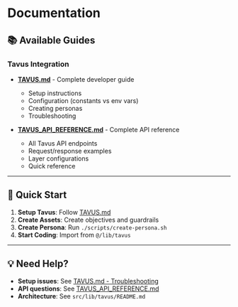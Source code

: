 # Documentation

## 📚 Available Guides

### **Tavus Integration**

- **[TAVUS.md](./TAVUS.md)** - Complete developer guide
  - Setup instructions
  - Configuration (constants vs env vars)
  - Creating personas
  - Troubleshooting
  
- **[TAVUS_API_REFERENCE.md](./TAVUS_API_REFERENCE.md)** - Complete API reference
  - All Tavus API endpoints
  - Request/response examples
  - Layer configurations
  - Quick reference

---

## 🚀 Quick Start

1. **Setup Tavus**: Follow [TAVUS.md](./TAVUS.md#setup)
2. **Create Assets**: Create objectives and guardrails
3. **Create Persona**: Run `./scripts/create-persona.sh`
4. **Start Coding**: Import from `@/lib/tavus`

---

## 💡 Need Help?

- **Setup issues**: See [TAVUS.md - Troubleshooting](./TAVUS.md#troubleshooting)
- **API questions**: See [TAVUS_API_REFERENCE.md](./TAVUS_API_REFERENCE.md)
- **Architecture**: See `src/lib/tavus/README.md`
